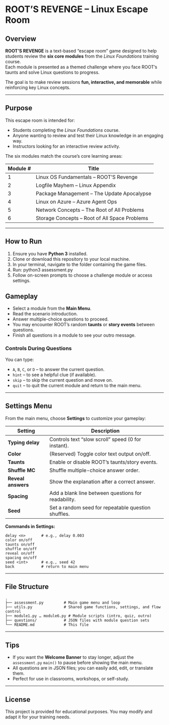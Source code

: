 # ROOT’S REVENGE – Linux Escape Room

## Overview
**ROOT’S REVENGE** is a text-based “escape room” game designed to help students review the **six core modules** from the *Linux Foundations* training course.  
Each module is presented as a themed challenge where you face ROOT’s taunts and solve Linux questions to progress.  

The goal is to make review sessions **fun, interactive, and memorable** while reinforcing key Linux concepts.

---

## Purpose
This escape room is intended for:
- Students completing the *Linux Foundations* course.
- Anyone wanting to review and test their Linux knowledge in an engaging way.
- Instructors looking for an interactive review activity.

The six modules match the course’s core learning areas:

| Module # | Title                                           |
|----------|-------------------------------------------------|
| 1        | Linux OS Fundamentals – ROOT’S Revenge          |
| 2        | Logfile Mayhem – Linux Appendix                 |
| 3        | Package Management – The Update Apocalypse      |
| 4        | Linux on Azure – Azure Agent Ops                |
| 5        | Network Concepts – The Root of All Problems     |
| 6        | Storage Concepts – Root of All Space Problems   |

---

## How to Run
1. Ensure you have **Python 3** installed.
2. Clone or download this repository to your local machine.
3. In your terminal, navigate to the folder containing the game files.
4. Run:
      python3 assessment.py
5. Follow on-screen prompts to choose a challenge module or access settings.



## Gameplay

* Select a module from the **Main Menu**.
* Read the scenario introduction.
* Answer multiple-choice questions to proceed.
* You may encounter ROOT’s random **taunts** or **story events** between questions.
* Finish all questions in a module to see your outro message.

### Controls During Questions

You can type:

* `A`, `B`, `C`, or `D` – to answer the current question.
* `hint` – to see a helpful clue (if available).
* `skip` – to skip the current question and move on.
* `quit` – to quit the current module and return to the main menu.

---

## Settings Menu

From the main menu, choose **Settings** to customize your gameplay:

| Setting            | Description                                         |
| ------------------ | --------------------------------------------------- |
| **Typing delay**   | Controls text “slow scroll” speed (0 for instant).  |
| **Color**          | (Reserved) Toggle color text output on/off.         |
| **Taunts**         | Enable or disable ROOT’s taunts/story events.       |
| **Shuffle MC**     | Shuffle multiple-choice answer order.               |
| **Reveal answers** | Show the explanation after a correct answer.        |
| **Spacing**        | Add a blank line between questions for readability. |
| **Seed**           | Set a random seed for repeatable question shuffles. |

**Commands in Settings:**

```
delay <n>       # e.g., delay 0.003
color on/off
taunts on/off
shuffle on/off
reveal on/off
spacing on/off
seed <int>      # e.g., seed 42
back            # return to main menu
```

---

## File Structure

```
.
├── assessment.py         # Main game menu and loop
├── utils.py              # Shared game functions, settings, and flow control
├── module1.py … module6.py # Module scripts (intro, quiz, outro)
├── questions/            # JSON files with module question sets
└── README.md             # This file
```

---

## Tips

* If you want the **Welcome Banner** to stay longer, adjust the `assessment.py` `main()` to pause before showing the main menu.
* All questions are in JSON files; you can easily add, edit, or translate them.
* Perfect for use in classrooms, workshops, or self-study.

---

## License

This project is provided for educational purposes.
You may modify and adapt it for your training needs.

```
